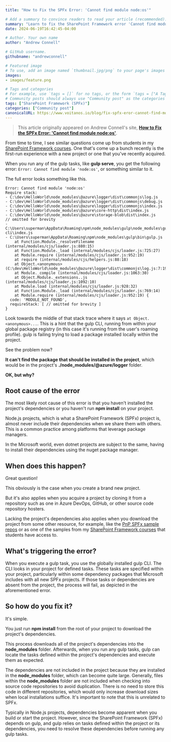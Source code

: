 ```yaml
---
title: "How to Fix the SPFx Error: 'Cannot find module node:os'"

# Add a summary to convince readers to read your article (recommended). It will display on the homepage.
summary: "Learn to fix the SharePoint Framework error 'Cannot find module node:os'. Understand the root cause and the simple solution: running npm install."
date: 2024-06-19T16:42:45-04:00

# Author. Your own name
author: "Andrew Connell"

# GitHub username.
githubname: "andrewconnell"

# Featured image
# To use, add an image named `thumbnail.jpg/png` to your page's images folder. Make sure to replace the placeholder image
images:
- images/feature.png

# Tags and categories
# For example, use `tags = []` for no tags, or the form `tags = ["A Tag", "Another Tag"]` for one or more tags.
# Community posts should always use "Community post" as the categories
tags: ["SharePoint Framework (SPFx)"]
categories: ["Community post"]
canonicalURL: https://www.voitanos.io/blog/fix-spfx-eror-cannot-find-module/
---
```

> This article originally appeared on Andrew Connell's site, **[How to Fix the SPFx Error: 'Cannot find module node:os'](https://www.voitanos.io/blog/fix-spfx-eror-cannot-find-module/?utm_medium=website&utm_source=pnpblog&utm_campaign=How+to+Fix+the+SPFx+Error%3A+%27Cannot+find+module+node%3Aos%27)**.

From time to time, I see similar questions come up from students in my [SharePoint Framework courses](https://www.voitanos.io/courses-sharepoint-framework/). One that's come up a bunch recently is the first-run experience with a new project or one that you've recently acquired.

When you run any of the gulp tasks, like **gulp serve**, you get the following error: `Error: Cannot find module 'node:os'`, or something similar to it.

The full error looks something like this.

```console
Error: Cannot find module 'node:os'
Require stack:
- C:\dev\HelloWorld\node_modules\@azure\logger\dist\commonjs\log.js
- C:\dev\HelloWorld\node_modules\@azure\logger\dist\commonjs\debug.js
- C:\dev\HelloWorld\node_modules\@azure\logger\dist\commonjs\index.js
- C:\dev\HelloWorld\node_modules\@azure\core-http\dist\index.js
- C:\dev\HelloWorld\node_modules\@azure\storage-blob\dist\index.js
// omitted for brevity
- C:\Users\superman\AppData\Roaming\npm\node_modules\gulp\node_modules\gulp-cli\index.js
- C:\Users\superman\AppData\Roaming\npm\node_modules\gulp\bin\gulp.js
    at Function.Module._resolveFilename (internal/modules/cjs/loader.js:880:15)
    at Function.Module._load (internal/modules/cjs/loader.js:725:27)
    at Module.require (internal/modules/cjs/loader.js:952:19)
    at require (internal/modules/cjs/helpers.js:88:18)
    at Object.<anonymous> (C:\dev\HelloWorld\node_modules\@azure\logger\dist\commonjs\log.js:7:19)
    at Module._compile (internal/modules/cjs/loader.js:1063:30)
    at Object.Module._extensions..js (internal/modules/cjs/loader.js:1092:10)
    at Module.load (internal/modules/cjs/loader.js:928:32)
    at Function.Module._load (internal/modules/cjs/loader.js:769:14)
    at Module.require (internal/modules/cjs/loader.js:952:19) {
  code: 'MODULE_NOT_FOUND',
  requireStack: [ // omitted for brevity ]
}
```

Look towards the middle of that stack trace where it says `at Object.<anonymous>...`. This is a hint that the gulp CLI, running from within your global package registry (in this case it's running from the user's roaming profile). gulp is failing trying to load a package installed locally within the project.

See the problem now?

**It can't find the package that should be installed in the project**, which would be in the project's **./node_modules/@azure/logger** folder.

**OK, but why?**

## Root cause of the error

The most likely root cause of this error is that you haven't installed the project's dependencies or you haven't run **npm install** on your project.

Node.js projects, which is what a SharePoint Framework (SPFx) project is, almost never include their dependencies when we share them with others. This is a common practice among platforms that leverage package managers.

In the Microsoft world, even dotnet projects are subject to the same, having to install their dependencies using the nuget package manager.

## When does this happen?

Great question!

This obviously is the case when you create a brand new project.

But it's also applies when you acquire a project by cloning it from a repository such as one in Azure DevOps, GitHub, or other source code repository hosters.

Lacking the project's dependencies also applies when you download the project from some other resource, for example, like the [PnP SPFx sample repos](https://pnp.github.io/#samples) or as one of the samples from my [SharePoint Framework courses](https://www.voitanos.io/courses-sharepoint-framework/) that students have access to.

## What's triggering the error?

When you execute a gulp task, you use the globally installed gulp CLI. The CLI looks in your project for defined tasks. These tasks are specified within your project, particularly within some dependency packages that Microsoft includes with all new SPFx projects. If those tasks or dependencies are absent from the project, the process will fail, as depicted in the aforementioned error.

## So how do you fix it?

It's simple.

You just run **npm install** from the root of your project to download the project's dependencies.

This process downloads all of the project's dependencies into the **node_modules** folder. Afterwards, when you run any gulp tasks, gulp can locate the tasks defined within the project's dependencies and execute them as expected.

The dependencies are not included in the project because they are installed in the **node_modules** folder, which can become quite large. Generally, files within the **node_modules** folder are not included when checking into source code repositories to avoid duplication. There is no need to store this code in different repositories, which would only increase download sizes when local installations suffice. It's important to note that this is unrelated to SPFx.

Typically in Node.js projects, dependencies become apparent when you build or start the project. However, since the SharePoint Framework (SPFx) depends on gulp, and gulp relies on tasks defined within the project or its dependencies, you need to resolve these dependencies before running any gulp tasks.
